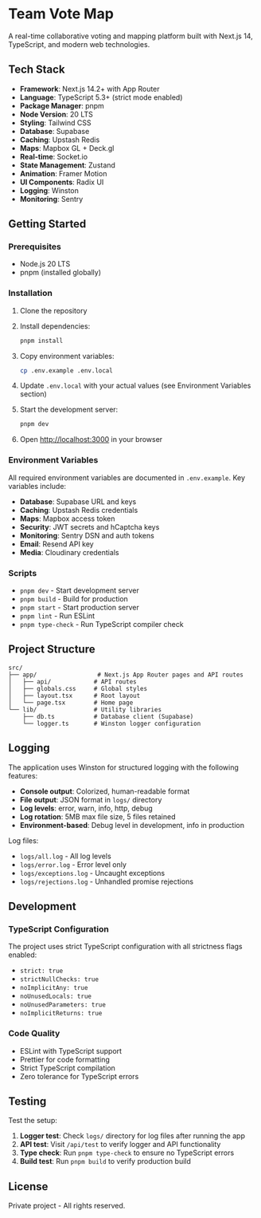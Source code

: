 # Team Vote Map

A real-time collaborative voting and mapping platform built with Next.js 14, TypeScript, and modern web technologies.

## Tech Stack

- **Framework**: Next.js 14.2+ with App Router
- **Language**: TypeScript 5.3+ (strict mode enabled)
- **Package Manager**: pnpm
- **Node Version**: 20 LTS
- **Styling**: Tailwind CSS
- **Database**: Supabase
- **Caching**: Upstash Redis
- **Maps**: Mapbox GL + Deck.gl
- **Real-time**: Socket.io
- **State Management**: Zustand
- **Animation**: Framer Motion
- **UI Components**: Radix UI
- **Logging**: Winston
- **Monitoring**: Sentry

## Getting Started

### Prerequisites

- Node.js 20 LTS
- pnpm (installed globally)

### Installation

1. Clone the repository
2. Install dependencies:
   ```bash
   pnpm install
   ```

3. Copy environment variables:
   ```bash
   cp .env.example .env.local
   ```

4. Update `.env.local` with your actual values (see Environment Variables section)

5. Start the development server:
   ```bash
   pnpm dev
   ```

6. Open [http://localhost:3000](http://localhost:3000) in your browser

### Environment Variables

All required environment variables are documented in `.env.example`. Key variables include:

- **Database**: Supabase URL and keys
- **Caching**: Upstash Redis credentials
- **Maps**: Mapbox access token
- **Security**: JWT secrets and hCaptcha keys
- **Monitoring**: Sentry DSN and auth tokens
- **Email**: Resend API key
- **Media**: Cloudinary credentials

### Scripts

- `pnpm dev` - Start development server
- `pnpm build` - Build for production
- `pnpm start` - Start production server
- `pnpm lint` - Run ESLint
- `pnpm type-check` - Run TypeScript compiler check

## Project Structure

```
src/
├── app/                 # Next.js App Router pages and API routes
│   ├── api/            # API routes
│   ├── globals.css     # Global styles
│   ├── layout.tsx      # Root layout
│   └── page.tsx        # Home page
└── lib/                # Utility libraries
    ├── db.ts           # Database client (Supabase)
    └── logger.ts       # Winston logger configuration
```

## Logging

The application uses Winston for structured logging with the following features:

- **Console output**: Colorized, human-readable format
- **File output**: JSON format in `logs/` directory
- **Log levels**: error, warn, info, http, debug
- **Log rotation**: 5MB max file size, 5 files retained
- **Environment-based**: Debug level in development, info in production

Log files:
- `logs/all.log` - All log levels
- `logs/error.log` - Error level only
- `logs/exceptions.log` - Uncaught exceptions
- `logs/rejections.log` - Unhandled promise rejections

## Development

### TypeScript Configuration

The project uses strict TypeScript configuration with all strictness flags enabled:
- `strict: true`
- `strictNullChecks: true`
- `noImplicitAny: true`
- `noUnusedLocals: true`
- `noUnusedParameters: true`
- `noImplicitReturns: true`

### Code Quality

- ESLint with TypeScript support
- Prettier for code formatting
- Strict TypeScript compilation
- Zero tolerance for TypeScript errors

## Testing

Test the setup:

1. **Logger test**: Check `logs/` directory for log files after running the app
2. **API test**: Visit `/api/test` to verify logger and API functionality
3. **Type check**: Run `pnpm type-check` to ensure no TypeScript errors
4. **Build test**: Run `pnpm build` to verify production build

## License

Private project - All rights reserved.